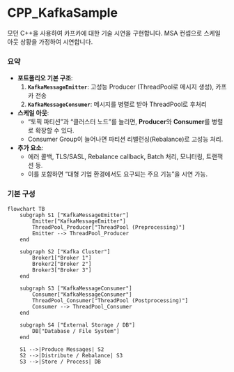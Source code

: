 # CPP_KafkaSample
모던 C++을 사용하여 카프카에 대한 기술 시연을 구현합니다.
MSA 컨셉으로 스케일 아웃 상황을 가정하여 시연합니다.

### 요약
- **포트폴리오 기본 구조**:
    1. **`KafkaMessageEmitter`**: 고성능 Producer (ThreadPool로 메시지 생성), 카프카 전송
    2. **`KafkaMessageConsumer`**: 메시지를 병렬로 받아 ThreadPool로 후처리
- **스케일 아웃**:
    - “토픽 파티션”과 “클러스터 노드”를 늘리면, **Producer**와 **Consumer**를 병렬로 확장할 수 있다.
    - Consumer Group이 늘어나면 파티션 리밸런싱(Rebalance)로 고성능 처리.
- **추가 요소**:
    - 에러 콜백, TLS/SASL, Rebalance callback, Batch 처리, 모니터링, 트랜잭션 등.
    - 이를 포함하면 “대형 기업 환경에서도 요구되는 주요 기능”을 시연 가능.

### 기본 구성
```mermaid
flowchart TB
    subgraph S1 ["KafkaMessageEmitter"]
        Emitter["KafkaMessageEmitter"]
        ThreadPool_Producer["ThreadPool (Preprocessing)"]
        Emitter --> ThreadPool_Producer
    end

    subgraph S2 ["Kafka Cluster"]
        Broker1["Broker 1"]
        Broker2["Broker 2"]
        Broker3["Broker 3"]
    end
    
    subgraph S3 ["KafkaMessageConsumer"]
        Consumer["KafkaMessageConsumer"]
        ThreadPool_Consumer["ThreadPool (Postprocessing)"]
        Consumer --> ThreadPool_Consumer
    end

    subgraph S4 ["External Storage / DB"]
        DB["Database / File System"]
    end

    S1 -->|Produce Messages| S2
    S2 -->|Distribute / Rebalance| S3
    S3 -->|Store / Process| DB
```
